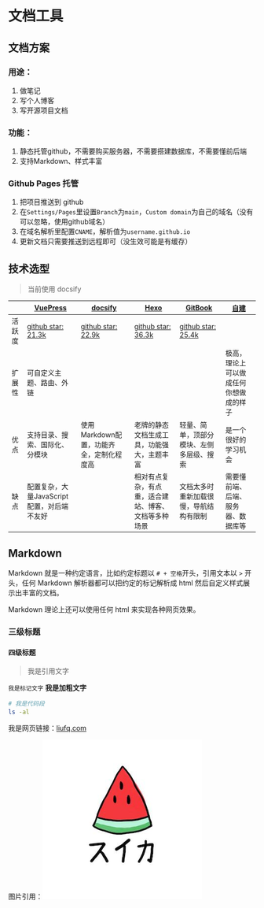 # 文档工具

## 文档方案
### 用途：
1. 做笔记
2. 写个人博客
3. 写开源项目文档

### 功能：
1. 静态托管github，不需要购买服务器，不需要搭建数据库，不需要懂前后端
2. 支持Markdown、样式丰富

### Github Pages 托管
1. 把项目推送到 github
2. 在`Settings/Pages`里设置`Branch`为`main`，`Custom domain`为自己的域名（没有可以忽略，使用github域名）
3. 在域名解析里配置`CNAME`，解析值为`username.github.io`
4. 更新文档只需要推送到远程即可（没生效可能是有缓存）

## 技术选型
> 当前使用 docsify

|        | [VuePress](https://vuepress.vuejs.org/zh/guide/)        | [docsify](https://docsify.js.org/#/zh-cn/quickstart)       | [Hexo](https://hexo.io/zh-cn/docs/)                         | [GitBook](https://chrisniael.gitbooks.io/gitbook-documentation/content/) | [自建](liufq.com)                      |
| ------ | ------------------------------------------------------- | ---------------------------------------------------------- | ----------------------------------------------------------- | ------------------------------------------------------------ | -------------------------------------- |
| 活跃度 | [github star: 21.3k](https://github.com/vuejs/vuepress) | [github star: 22.9k](https://github.com/docsifyjs/docsify) | [github star: 36.3k](https://github.com/hexojs/hexo/issues) | [github star: 25.4k](https://github.com/GitbookIO/gitbook)   |                                        |
| 扩展性 | 可自定义主题、路由、外链                                |                                                            |                                                             |                                                              | 极高，理论上可以做成任何你想做成的样子 |
| 优点   | 支持目录、搜索、国际化、分模块                          | 使用Markdown配置，功能齐全，定制化程度高                   | 老牌的静态文档生成工具，功能强大，主题丰富                  | 轻量、简单，顶部分模块、左侧多层级、搜索                     | 是一个很好的学习机会                   |
| 缺点   | 配置复杂，大量JavaScript配置，对后端不友好              |                                                            | 相对有点复杂，有点重，适合建站、博客、文档等多种场景        | 文档太多时重新加载很慢，导航结构有限制                       | 需要懂前端、后端、服务器、数据库等     |

## Markdown

Markdown 就是一种约定语言，比如约定标题以 `# + 空格`开头，引用文本以 `>` 开头，任何 Markdown 解析器都可以把约定的标记解析成 html 然后自定义样式展示出丰富的文档。

Markdown 理论上还可以使用任何 html 来实现各种网页效果。

### 三级标题
#### 四级标题

> 我是引用文字

`我是标记文字`   **我是加粗文字**

```bash
# 我是代码段
ls -al
```

我是网页链接：[liufq.com](liufq.com)

图片引用：![](../../assets/logo.jpg)